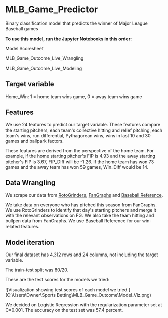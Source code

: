 # MLB_Game_Predictor
Binary classification model that predicts the winner of Major League Baseball games

**To use this model, run the Jupyter Notebooks in this order:**

Model Scoresheet

MLB_Game_Outcome_Live_Wrangling

MLB_Game_Outcome_Live_Modeling

## Target variable
Home_Win: 1 = home team wins game, 0 = away team wins game

## Features
We use 24 features to predict our target variable. These features compare the starting pitchers, each team's collective hitting and relief pitching, each team's wins, run differential, Pythagorean wins, wins in last 10 and 30 games and ballpark factors.

These features are derived from the perspective of the home team. For example, if the home starting pitcher's FIP is 4.93 and the away starting pitcher's FIP is 3.67, FIP_Diff will be -1.26. If the home team has won 73 games and the away team has won 59 games, Win_Diff would be 14.

## Data Wrangling
We scrape our data from [RotoGrinders](https://rotogrinders.com/), [FanGraphs](https://www.fangraphs.com/) and [Baseball Reference](https://www.baseball-reference.com/).

We take data on everyone who has pitched this season from FanGraphs. We use RotoGrinders to identify that day's starting pitchers and merge it with the relevant observations on FG. We also take the team hitting and bullpen data from FanGraphs. We use Baseball Reference for our win-related features.

## Model iteration
Our final dataset has 4,312 rows and 24 columns, not including the target variable.

The train-test split was 80/20.

These are the test scores for the models we tried:

![Visualization showing test scores of each model we tried.](C:\Users\Owner\Sports Betting\MLB_Game_Outcome\Model_Viz.png)

We decided on Logistic Regression with the regularization parameter set at C=0.001. The accuracy on the test set was 57.4 percent.



